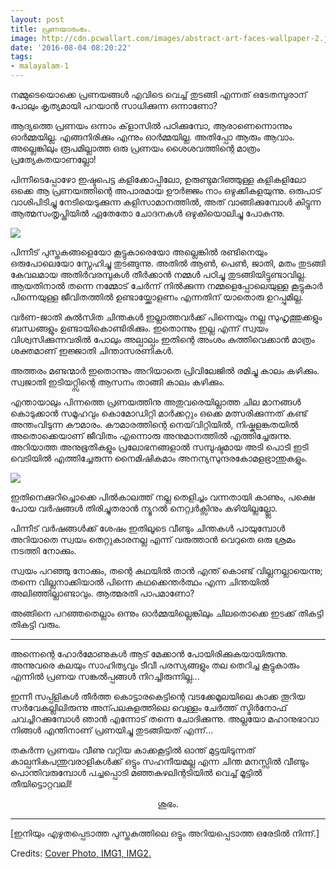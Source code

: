 ```yaml
---
layout: post
title: പ്രണയാരംഭം.
image: http://cdn.pcwallart.com/images/abstract-art-faces-wallpaper-2.jpg
date: '2016-08-04 08:20:22'
tags:
- malayalam-1
---
```


നമ്മുടെയൊക്കെ പ്രണയങ്ങൾ എവിടെ വെച്ച് തുടങ്ങി എന്നത് ഒടേതമ്പുരാന് പോലും കൃത്യമായി പറയാൻ സാധിക്കുന്ന ഒന്നാണോ?

ആദ്യത്തെ പ്രണയം ഒന്നാം ക്‌ളാസിൽ പഠിക്കുമ്പോ, ആരാണെന്നൊന്നും ഓർമ്മയില്ല. എങ്ങനിരിക്കും എന്നും ഓർമ്മയില്ല. അതിപ്പോ ആരും ആവാം. അല്ലെങ്കിലും രൂപമില്ലാത്ത ഒരു പ്രണയം ശൈശവത്തിന്റെ മാത്രം പ്രത്യേകതയാണല്ലോ!

പിന്നീടെപ്പോഴോ ഇഷ്ടപെട്ട കളിക്കോപ്പിലോ, ഉരുണ്ടുമറിഞ്ഞുള്ള കളികളിലോ ഒക്കെ ആ പ്രണയത്തിന്റെ അപാരമായ ഊർജ്ജം നാം ഒഴുക്കികളയുന്നു. ഒരുപാട് വാശിപിടിച്ചു നേടിയെടുക്കുന്ന കളിസാമാനത്തിൽ, അത് വാങ്ങിക്കുമ്പോൾ കിട്ടുന്ന ആത്മസംതൃപ്തിയിൽ ഏതേതോ ചോദനകൾ ഒഴുകിയൊലിച്ചു പോകുന്നു.


![](http://images.fineartamerica.com/images-medium-large/a-moment--original-abstract-art-tom-fedro--fidostudio.jpg)

പിന്നീട് പുസ്തകങ്ങളെയോ കൂട്ടുകാരെയോ അല്ലെങ്കിൽ രണ്ടിനെയും ഒരുപോലെയോ സ്നേഹിച്ചു തുടങ്ങുന്നു. അതിൽ ആൺ, പെൺ, ജാതി, മതം തുടങ്ങി കേവലമായ അതിർവരമ്പുകൾ തീർക്കാൻ നമ്മൾ പഠിച്ചു തുടങ്ങിയിട്ടുണ്ടാവില്ല. ആയതിനാൽ തന്നെ നമ്മോട് ചേർന്ന് നിൽക്കുന്ന നമ്മളെപ്പോലെയുള്ള കൂട്ടുകാർ പിന്നെയുള്ള ജീവിതത്തിൽ ഉണ്ടായ്ക്കോളണം എന്നതിന് യാതൊരു ഉറപ്പുമില്ല.

വർണ-ജാതി കുൽസിത ചിന്തകൾ ഇല്ലാത്തവർക്ക് പിന്നെയും നല്ല സുഹൃത്തുക്കളും ബന്ധങ്ങളും ഉണ്ടായികൊണ്ടിരിക്കും. ഇതൊന്നും ഇല്ല എന്ന് സ്വയം വിശ്വസിക്കുന്നവരിൽ പോലും അല്പാല്പം ഇതിന്റെ അംശം കുത്തിവെക്കാൻ മാത്രം ശക്തമാണ് ഇജ്ജാതി ചിന്താസരണികൾ. 

അത്തരം മണ്ടന്മാർ ഇതൊന്നും അറിയാതെ പ്രിവിലേജിൽ രമിച്ചു കാലം കഴിക്കും. സ്വജാതി ഇടിയറ്റ്സിന്റെ ആസനം താങ്ങി കാലം കഴിക്കും.

എന്തായാലും പിന്നത്തെ പ്രണയത്തിനു അതുവരെയില്ലാത്ത ചില മാനങ്ങൾ കൊടുക്കാൻ സമൂഹവും കൊമോഡിറ്റി മാർക്കറ്റും ഒക്കെ മത്സരിക്കുന്നത് കണ്ട് അന്തംവിടുന്ന കൗമാരം. കൗമാരത്തിന്റെ നെയ്‌വിറ്റിയിൽ, നിഷ്കളങ്കതയിൽ അതൊക്കെയാണ് ജീവിതം എന്നൊരു അനുമാനത്തിൽ എത്തിച്ചേരുന്നു. അറിയാത്ത അനുഭൂതികളും പ്രലോഭനങ്ങളാൽ സമ്പുഷ്ടമായ അടി പൊടി ഇടി വെടിയിൽ എത്തിച്ചേരുന്ന നൈമിഷികമാം അനന്യസുന്ദരകോമളഭ്രാന്തുകളും.


![](http://cdn.pcwallart.com/images/abstract-painting-of-faces-wallpaper-2.jpg)

ഇതിനെക്കുറിച്ചൊക്കെ പിൽകാലത്ത് നല്ല തെളിച്ചം വന്നതായി കാണും, പക്ഷെ പോയ വർഷങ്ങൾ തിരിച്ചുതരാൻ ന്യൂറൽ നെറ്റ്വർക്സിനും കഴിയില്ലല്ല്ലോ.

പിന്നീട് വർഷങ്ങൾക്ക് ശേഷം ഇതിലൂടെ വീണ്ടും ചിന്തകൾ പായുമ്പോൾ അറിയാതെ സ്വയം തെറ്റുകാരനല്ല എന്ന് വരുത്താൻ വെറുതെ ഒരു ശ്രമം നടത്തി നോക്കും.

സ്വയം പറഞ്ഞു നോക്കും, തന്റെ കഥയിൽ താൻ എന്ത് കൊണ്ട് വില്ലനല്ലായെന്നു; തന്നെ വില്ലനാക്കിയാൽ പിന്നെ കഥക്കെന്തർത്ഥം എന്ന ചിന്തയിൽ അലിഞ്ഞില്ലാണ്ടാവും. ആത്മരതി പാപമാണോ?

അങ്ങിനെ പറഞ്ഞതെല്ലാം ഒന്നും ഓർമ്മയില്ലെങ്കിലും ചിലതൊക്കെ ഇടക്ക് തികട്ടി തികട്ടി വരും.

<hr>

അന്നെന്റെ ഹോർമോണുകൾ ആട് മേക്കാൻ പോയിരിക്കുകയായിരുന്നു. അന്നുവരെ കലയും സാഹിത്യവും ടീവീ പരസ്യങ്ങളും തല തെറിച്ച കൂട്ടുകാരും എന്നിൽ പ്രണയ സങ്കൽപ്പങ്ങൾ നിറച്ചിരുന്നില്ല...

ഇന്നീ സപ്പ്ളികൾ തീർത്ത കൊട്ടാരകെട്ടിന്റെ വടക്കേമൂലയിലെ കാക്ക തൂറിയ സർവേകല്ലിലിരുന്നു അന്പലകുളത്തിലെ വെള്ളം ചേർത്ത് സ്മിർനോഫ് ചവച്ചിറക്കുമ്പോൾ ഞാൻ എന്നോട് തന്നെ ചോദിക്കുന്നു. അല്ലയോ മഹാനുഭാവാ നിങ്ങൾ എന്തിനാണ് പ്രണയിച്ചു തുടങ്ങിയത് എന്ന്...

തകർന്ന പ്രണയം വീണു വറ്റിയ കാക്കകൂട്ടിൽ ഓന്ത്‌ മുട്ടയിടുന്നത് കാല്പനികപന്തുവരാളികൾക്ക് ഒട്ടും സഹനീയമല്ല എന്ന ചിന്ത മനസ്സിൽ വീണ്ടും പൊന്തിവരുമ്പോൾ പച്ചപ്പൊടി മഞ്ഞകുഴലിന്റടിയിൽ വെച്ച് മൂട്ടിൽ തീയിട്ടൊറ്റവലി!



<center>ശുഭം. </center>

<hr>

[ഇനിയും എഴുതപ്പെടാത്ത പുസ്തകത്തിലെ ഒട്ടും അറിയപ്പെടാത്ത ഒരേടിൽ നിന്ന്.]

Credits: 
[Cover Photo, ](http://cdn.pcwallart.com/images/abstract-art-faces-wallpaper-2.jpg)
[IMG1, ](http://cdn.pcwallart.com/images/abstract-painting-of-faces-wallpaper-2.jpg)[IMG2. ](http://images.fineartamerica.com/images-medium-large/a-moment--original-abstract-art-tom-fedro--fidostudio.jpg) 
